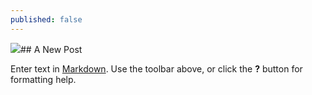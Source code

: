```yaml
---
published: false
---
```

![]({{site.baseurl}}/https://scontent-syd1-1.xx.fbcdn.net/v/t1.0-9/72380_10154078416303675_6974952481693867382_n.jpg?oh=51a1f7b65bd4a13d7d94cb40594b9bd7&oe=57D14BDE)## A New Post

Enter text in [Markdown](http://daringfireball.net/projects/markdown/). Use the toolbar above, or click the **?** button for formatting help.

